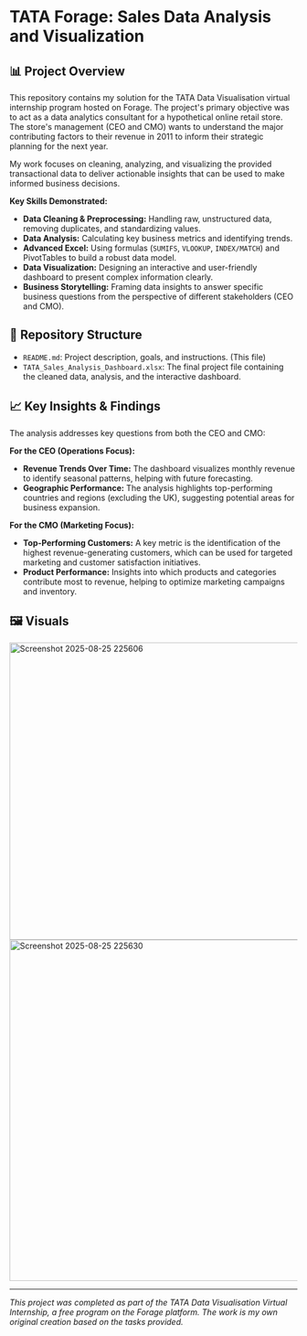 
# TATA Forage: Sales Data Analysis and Visualization

## 📊 Project Overview

This repository contains my solution for the TATA Data Visualisation virtual internship program hosted on Forage. The project's primary objective was to act as a data analytics consultant for a hypothetical online retail store. The store's management (CEO and CMO) wants to understand the major contributing factors to their revenue in 2011 to inform their strategic planning for the next year.

My work focuses on cleaning, analyzing, and visualizing the provided transactional data to deliver actionable insights that can be used to make informed business decisions.

**Key Skills Demonstrated:**
* **Data Cleaning & Preprocessing:** Handling raw, unstructured data, removing duplicates, and standardizing values.
* **Data Analysis:** Calculating key business metrics and identifying trends.
* **Advanced Excel:** Using formulas (`SUMIFS`, `VLOOKUP`, `INDEX/MATCH`) and PivotTables to build a robust data model.
* **Data Visualization:** Designing an interactive and user-friendly dashboard to present complex information clearly.
* **Business Storytelling:** Framing data insights to answer specific business questions from the perspective of different stakeholders (CEO and CMO).

## 📁 Repository Structure

* `README.md`: Project description, goals, and instructions. (This file)
* `TATA_Sales_Analysis_Dashboard.xlsx`: The final project file containing the cleaned data, analysis, and the interactive dashboard.


## 📈 Key Insights & Findings

The analysis addresses key questions from both the CEO and CMO:

**For the CEO (Operations Focus):**
* **Revenue Trends Over Time:** The dashboard visualizes monthly revenue to identify seasonal patterns, helping with future forecasting.
* **Geographic Performance:** The analysis highlights top-performing countries and regions (excluding the UK), suggesting potential areas for business expansion.

**For the CMO (Marketing Focus):**
* **Top-Performing Customers:** A key metric is the identification of the highest revenue-generating customers, which can be used for targeted marketing and customer satisfaction initiatives.
* **Product Performance:** Insights into which products and categories contribute most to revenue, helping to optimize marketing campaigns and inventory.

## 🖼️ Visuals
<img width="1120" height="520" alt="Screenshot 2025-08-25 225606" src="https://github.com/user-attachments/assets/27aa0bb6-8f9f-45d3-8b74-24e202b61bb0" />

<img width="1046" height="597" alt="Screenshot 2025-08-25 225630" src="https://github.com/user-attachments/assets/d7381f3a-4c68-4b78-8bde-e390b2f4ee3e" />

---
_This project was completed as part of the TATA Data Visualisation Virtual Internship, a free program on the Forage platform. The work is my own original creation based on the tasks provided._

